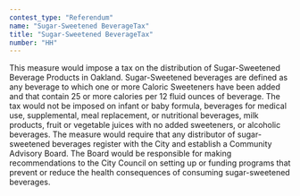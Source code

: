 ```yaml
---
contest_type: "Referendum"
name: "Sugar-Sweetened BeverageTax"
title: "Sugar-Sweetened BeverageTax"
number: "HH"
---
```

This measure would impose a tax on the distribution of Sugar-Sweetened Beverage
Products in Oakland. Sugar-Sweetened beverages are defined as any beverage to
which one or more Caloric Sweeteners have been added and that contain 25 or more
calories per 12 fluid ounces of beverage. The tax would not be imposed on infant
or baby formula, beverages for medical use, supplemental, meal replacement, or
nutritional beverages, milk products, fruit or vegetable juices with no added
sweeteners, or alcoholic beverages. The measure would require that any
distributor of sugar-sweetened beverages register with the City and establish
a Community Advisory Board. The Board would be responsible for making
recommendations to the City Council on setting up or funding programs that
prevent or reduce the health consequences of consuming sugar-sweetened
beverages.
